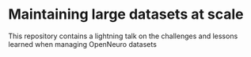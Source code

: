 # Maintaining large datasets at scale

This repository contains a lightning talk on the challenges and lessons learned
when managing OpenNeuro datasets
